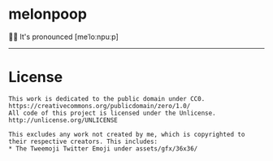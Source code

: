 # melonpoop
🍉💩 It's pronounced [meˈloːnpuːp]

---

# License

```
This work is dedicated to the public domain under CC0. https://creativecommons.org/publicdomain/zero/1.0/  
All code of this project is licensed under the Unlicense. http://unlicense.org/UNLICENSE

This excludes any work not created by me, which is copyrighted to their respective creators. This includes:  
* The Tweemoji Twitter Emoji under assets/gfx/36x36/
```
